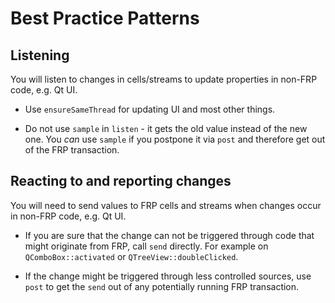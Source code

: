 # Best Practice Patterns

## Listening

You will listen to changes in cells/streams to update properties in non-FRP code, e.g. Qt UI.

* Use `ensureSameThread` for updating UI and most other things.

* Do not use `sample` in `listen` - it gets the old value instead of the new one.
  You _can_ use `sample` if you postpone it via `post` and therefore get out of the FRP transaction.

## Reacting to and reporting changes

You will need to send values to FRP cells and streams when changes occur in non-FRP code,
e.g. Qt UI.

* If you are sure that the change can not be triggered through code that might originate from FRP,
  call `send` directly. For example on `QComboBox::activated` or `QTreeView::doubleClicked`.

* If the change might be triggered through less controlled sources, use `post` to get the `send`
  out of any potentially running FRP transaction.

